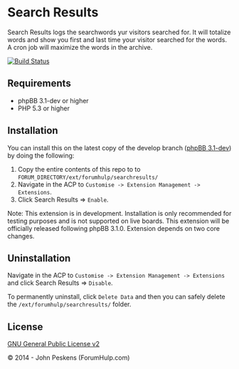 Search Results
===========

Search Results logs the searchwords yur visitors searched for. It will totalize words and show you first and last time your visitor searched for the words. A cron job will maximize the words in the archive.

[![Build Status](https://travis-ci.org/ForumHulp/searchresults.svg?branch=master)](https://travis-ci.org/ForumHulp/searchresults)

## Requirements
* phpBB 3.1-dev or higher
* PHP 5.3 or higher

## Installation
You can install this on the latest copy of the develop branch ([phpBB 3.1-dev](https://github.com/phpbb/phpbb3)) by doing the following:

1. Copy the entire contents of this repo to to `FORUM_DIRECTORY/ext/forumhulp/searchresults/`
2. Navigate in the ACP to `Customise -> Extension Management -> Extensions`.
3. Click Search Results => `Enable`.

Note: This extension is in development. Installation is only recommended for testing purposes and is not supported on live boards. This extension will be officially released following phpBB 3.1.0. Extension depends on two core changes.

## Uninstallation
Navigate in the ACP to `Customise -> Extension Management -> Extensions` and click Search Results => `Disable`.

To permanently uninstall, click `Delete Data` and then you can safely delete the `/ext/forumhulp/searchresults/` folder.

## License
[GNU General Public License v2](http://opensource.org/licenses/GPL-2.0)

© 2014 - John Peskens (ForumHulp.com)